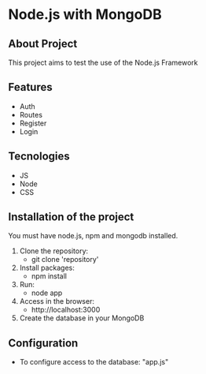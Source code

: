 # Node.js with MongoDB

## About Project
This project aims to test the use of the Node.js Framework

## Features
- Auth
- Routes
- Register
- Login

## Tecnologies
- JS
- Node
- CSS

## Installation of the project
You must have node.js, npm and mongodb installed.

1. Clone the repository: 
	- git clone 'repository'
2. Install packages: 
	- npm install
3. Run: 
	- node app
4. Access in the browser: 
	- http://localhost:3000
5. Create the database in your MongoDB

## Configuration
- To configure access to the database: "app.js"

